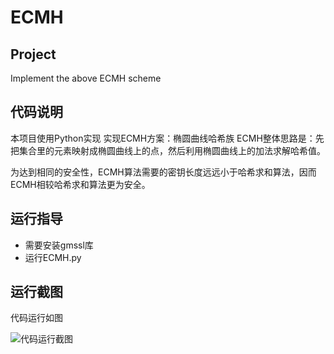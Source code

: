 # ECMH

## Project
 Implement the above ECMH scheme


## 代码说明
本项目使用Python实现
实现ECMH方案：椭圆曲线哈希族
ECMH整体思路是：先把集合里的元素映射成椭圆曲线上的点，然后利用椭圆曲线上的加法求解哈希值。

为达到相同的安全性，ECMH算法需要的密钥长度远远小于哈希求和算法，因而ECMH相较哈希求和算法更为安全。



## 运行指导
- 需要安装gmssl库
- 运行ECMH.py

## 运行截图
代码运行如图

![代码运行截图](https://github.com/wzd12138/Cyberspace-Security-Innovation-and-Entrepreneurship-Practice-Course/blob/main/image/Deduce_pubkey/Deduce_pubkey.png)